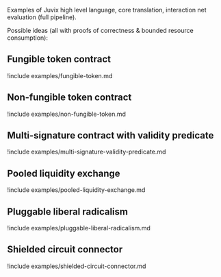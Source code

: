 Examples of Juvix high level language, core translation, interaction net evaluation (full pipeline).

Possible ideas (all with proofs of correctness & bounded resource consumption):

## Fungible token contract

!include examples/fungible-token.md

## Non-fungible token contract

!include examples/non-fungible-token.md

## Multi-signature contract with validity predicate

!include examples/multi-signature-validity-predicate.md

## Pooled liquidity exchange

!include examples/pooled-liquidity-exchange.md

## Pluggable liberal radicalism

!include examples/pluggable-liberal-radicalism.md

## Shielded circuit connector

!include examples/shielded-circuit-connector.md
